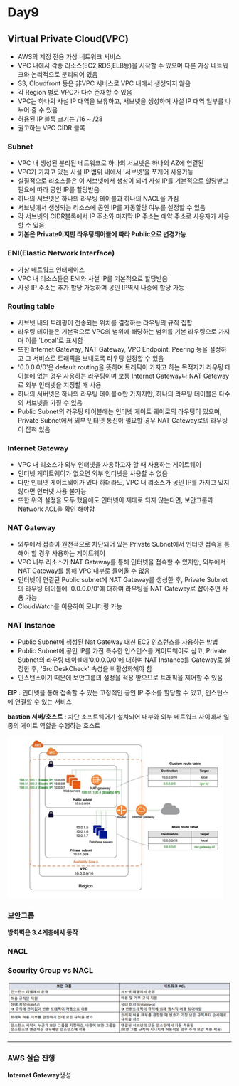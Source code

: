 # Day9

## Virtual Private Cloud(VPC)
- AWS의 계정 전용 가상 네트워크 서비스
- VPC 내에서 각종 리소스(EC2,RDS,ELB등)을 시작할 수 있으며 다른 가상 네트워크와 논리적으로 분리되어 있음
- S3, Cloudfront 등은 非VPC 서비스로 VPC 내에서 생성되지 않음
- 각 Region 별로 VPC가 다수 존재할 수 있음
- VPC는 하나의 사설 IP 대역을 보유하고, 서브넷을 생성하며 사설 IP 대역 일부를 나누어 줄 수 있음
- 허용된 IP 블록 크기는 /16 ~ /28
- 권고하는 VPC CIDR 블록


### Subnet
- VPC 내 생성된 분리된 네트워크로 하나의 서브넷은 하나의 AZ에 연결된
- VPC가 가지고 있는 사설 IP 범위 내에서 '서브넷'을 쪼개어 사용가능
- 실질적으로 리소스들은 이 서브넷에서 생성이 되며 사설 IP를 기본적으로 할당받고 필요에 따라 공인 IP를 할당받음
- 하나의 서브넷은 하나의 라우팅 테이블과 하나의 NACL을 가짐
- 서브넷에서 생성되는 리소스에 공인 IP를 자동할당 여부를 설정할 수 있음
- 각 서브넷의 CIDR블록에서 IP 주소와 마지막 IP 주소는 예약 주소로 사용자가 사용할 수 있음
- **기본은 Private이지만 라우팅테이블에 따라 Public으로 변경가능**

### ENI(Elastic Network Interface)
- 가상 네트워크 인터페이스
- VPC 내 리소스들은 ENI와 사설 IP를 기본적으로 할당받음
- 사성 IP 주소는 추가 할당 가능하며 공인 IP역시 나중에 할당 가능

### Routing table
- 서브넷 내의 트래핑이 전송되는 위치를 결정하는 라우팅의 규칙 집합
- 라우팅 테이블은 기본적으로 VPC의 범위에 해당하는 범위를 기본 라우팅으로 가지며 이를 'Local'로 표시함
- 또한 Internet Gateway, NAT Gateway, VPC Endpoint, Peering 등을 설정하고 그 서비스로 트래픽을 보내도록 라우팅 설정할 수 있음
- '0.0.0.0/0'은 default routing을 뜻하며 트래픽이 가자고 하는 목적지가 라우팅 테이블에 없는 경우 사용하는 라우팅이며 보통 Internet Gateway나 NAT Gateway로 외부 인터넷을 지정할 때 사용
- 하나의 서버넷은 하나의 라우팅 테이블ㅇ만 가지지만, 하나의 라우팅 테이블은 다수의 서브넷을 가질 수 있음
- Public Subnet의 라우팅 테이블에는 인터넷 게이트 웨이로의 라우팅이 있으며, Private Subnet에서 외부 인터넷 통신이 필요할 경우 NAT Gateway로의 라우팅이 잡혀 있음

### Internet Gateway
- VPC 내 리소스가 외부 인터넷을 사용하고자 할 때 사용하는 게이트웨이
- 인터넷 게이트웨이가 없으면 외부 인터넷을 사용할 수 없음
- 다만 인터넷 게이트웨이가 있다 하더라도, VPC 내 리소스가 공인 IP를 가지고 있지 않다면 인터넷 사용 불가능
- 또한 위의 설정을 모두 했음에도 인터넷이 제대로 되지 않는다면, 보안그룹과 Network ACL을 확인 해야함

### NAT Gateway
- 외부에서 접촉이 원천적으로 차단되어 있는 Private Subnet에서 인터넷 접속을 통해야 할 경우 사용하는 게이트웨이
- VPC 내부 리소스가 NAT Gateway를 통해 인터넷을 접속할 수 있지만, 외부에서 NAT Gateway를 통해 VPC 내부로 들어올 수 없음
- 인터넷이 연결된 Public subnet에 NAT Gateway를 생성한 후, Private Subnet의 라우팅 테이블에 '0.0.0.0/0'에 대하여 라우팅을 NAT Gateway로 잡아주면 사용 가능
- CloudWatch를 이용하여 모니터링 가능

### NAT Instance
- Public Subnet에 생성된 Nat Gateway 대신 EC2 인스턴스를 사용하는 방법
- Public Subnet에 공인 IP를 가진 특수한 인스턴스를 게이트웨이로 삼고, Private Subnet의 라우팅 테이블에'0.0.0.0/0'에 대하여 NAT Instance를 Gateway로 설정한 후, 'Src'DeskCheck' 속성을 비활성화해야 함
- 인스턴스이기 때문에 보안그룹의 설정을 적용 받으므로 트래픽을 제어할 수 있음

**EIP** : 인터넷을 통해 접속할 수 있는 고정적인 공인 IP 주소를 할당할 수 있고, 인스턴스에 연결할 수 있는 서비스

**bastion 서버/호스트** : 차단 소프트웨어가 설치되어 내부와 외부 네트워크 사이에서 일종의 게이트 역할을 수행하는 호스트

![사진](../images/NAT.png)


### 보안그룹


**방화벽은 3.4계층에서 동작**

### NACL

### Security Group vs NACL

![사진](../images/보안그룹NACL비교.png)

 

---

### AWS 실습 진행

**Internet Gateway**생성 
